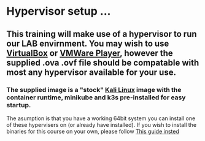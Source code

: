 # Hypervisor setup ...

## This training will make use of a hypervisor to run our LAB envirnment. You may wish to use [VirtualBox](https://www.virtualbox.org/wiki/Downloads) or [VMWare Player](https://www.vmware.com/go/downloadworkstationplayer), however the supplied .ova .ovf file should be compatable with most any hypervisor available for your use.

### The supplied image is a "stock" [Kali Linux](https://www.offensive-security.com/kali-linux-vm-vmware-virtualbox-image-download/) image with the container runtime, minikube and k3s pre-installed for easy startup.

The asumption is that you have a working 64bit system you can install one of these hypervisers on (or already have installed). If you wish to install the binaries for this course on your own, please follow [This guide insted](../BININSTALL.md)